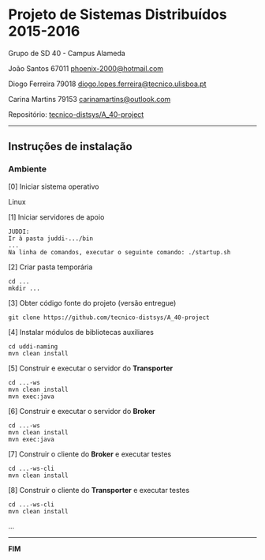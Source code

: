 # Projeto de Sistemas Distribuídos 2015-2016 #

Grupo de SD 40 - Campus Alameda

João Santos 67011 phoenix-2000@hotmail.com

Diogo Ferreira 79018 diogo.lopes.ferreira@tecnico.ulisboa.pt

Carina Martins 79153 carinamartins@outlook.com

Repositório:
[tecnico-distsys/A_40-project](https://github.com/tecnico-distsys/A_40-project/)

-------------------------------------------------------------------------------

## Instruções de instalação 


### Ambiente

[0] Iniciar sistema operativo

Linux


[1] Iniciar servidores de apoio
```
JUDDI:
Ir à pasta juddi-.../bin
...
Na linha de comandos, executar o seguinte comando: ./startup.sh
```

[2] Criar pasta temporária

```
cd ...
mkdir ...
```


[3] Obter código fonte do projeto (versão entregue)

```
git clone https://github.com/tecnico-distsys/A_40-project
```



[4] Instalar módulos de bibliotecas auxiliares

```
cd uddi-naming
mvn clean install
```

[5] Construir e executar o servidor do **Transporter**

```
cd ...-ws
mvn clean install
mvn exec:java
```

[6] Construir e executar o servidor do **Broker**

```
cd ...-ws
mvn clean install
mvn exec:java
```

[7] Construir o cliente do **Broker** e executar testes


```
cd ...-ws-cli
mvn clean install
```

[8] Construir o cliente do **Transporter** e executar testes

```
cd ...-ws-cli
mvn clean install
```

...

-------------------------------------------------------------------------------
**FIM**
